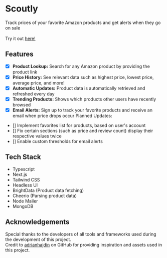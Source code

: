 # Scoutly

Track prices of your favorite Amazon products and get alerts when they go on sale<br/><br/>
Try it out [here!](https://scoutly-pink.vercel.app/)

## Features

- [x] **Product Lookup:** Search for any Amazon product by providing the product link
- [x] **Price History:** See relevant data such as highest price, lowest price, average price, and more!
- [x] **Automatic Updates:** Product data is automatically retrieved and refreshed every day
- [x] **Trending Products:** Shows which products other users have recently browsed
- [x] **Email Alerts:** Sign up to track your favorite products and receive an email when price drops occur
Planned Updates:<br/>
- [] Implement favorites list for products, based on user's account
- [] Fix certain sections (such as price and review count) display their respective values twice
- [] Enable custom thresholds for email alerts

## Tech Stack

- Typescript
- Next.js
- Tailwind CSS
- Headless UI
- BrightData (Product data fetching)
- Cheerio (Parsing product data)
- Node Mailer
- MongoDB

## Acknowledgements

Special thanks to the developers of all tools and frameworks used during the development of this project. <br/>
Credit to [adrianhajdin](https://github.com/adrianhajdin) on GitHub for providing inspiration and assets used in this project.